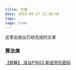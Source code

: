 ```yaml
---
title: 文章
date: 2019-04-27 21:50:56
tags:
sage: true
---
```

这里会放出已经完成的文章

### 算法类

[【题解】 洛谷P1603 斯诺登的密码](https://blog.teages.xyz/pages/Luogu-p1603.html)

